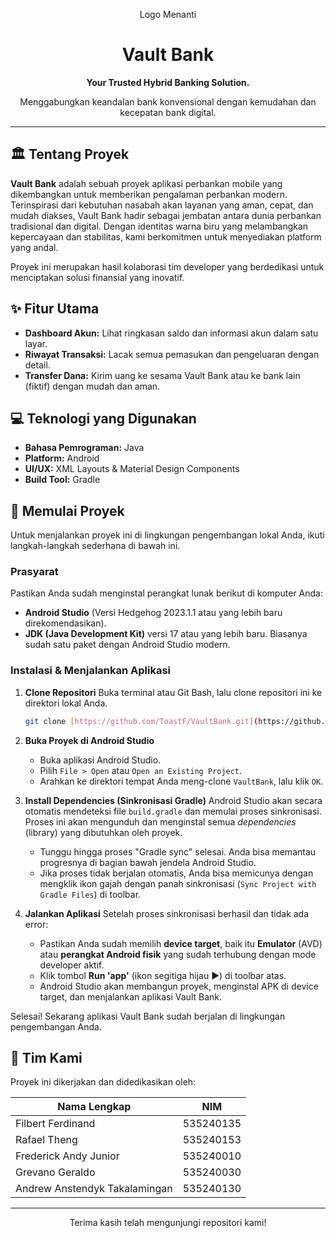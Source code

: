 <div align="center">
  
  Logo Menanti
  <h1>Vault Bank</h1>
  <p><strong>Your Trusted Hybrid Banking Solution.</strong></p>
  <p>Menggabungkan keandalan bank konvensional dengan kemudahan dan kecepatan bank digital.</p>
</div>

---

## 🏛️ Tentang Proyek

**Vault Bank** adalah sebuah proyek aplikasi perbankan mobile yang dikembangkan untuk memberikan pengalaman perbankan modern. Terinspirasi dari kebutuhan nasabah akan layanan yang aman, cepat, dan mudah diakses, Vault Bank hadir sebagai jembatan antara dunia perbankan tradisional dan digital. Dengan identitas warna biru yang melambangkan kepercayaan dan stabilitas, kami berkomitmen untuk menyediakan platform yang andal.

Proyek ini merupakan hasil kolaborasi tim developer yang berdedikasi untuk menciptakan solusi finansial yang inovatif.

## ✨ Fitur Utama

* **Dashboard Akun:** Lihat ringkasan saldo dan informasi akun dalam satu layar.
* **Riwayat Transaksi:** Lacak semua pemasukan dan pengeluaran dengan detail.
* **Transfer Dana:** Kirim uang ke sesama Vault Bank atau ke bank lain (fiktif) dengan mudah dan aman.

## 💻 Teknologi yang Digunakan

* **Bahasa Pemrograman:** Java
* **Platform:** Android
* **UI/UX:** XML Layouts & Material Design Components
* **Build Tool:** Gradle

## 🚀 Memulai Proyek

Untuk menjalankan proyek ini di lingkungan pengembangan lokal Anda, ikuti langkah-langkah sederhana di bawah ini.

### Prasyarat

Pastikan Anda sudah menginstal perangkat lunak berikut di komputer Anda:
* **Android Studio** (Versi Hedgehog 2023.1.1 atau yang lebih baru direkomendasikan).
* **JDK (Java Development Kit)** versi 17 atau yang lebih baru. Biasanya sudah satu paket dengan Android Studio modern.

### Instalasi & Menjalankan Aplikasi

1.  **Clone Repositori**
    Buka terminal atau Git Bash, lalu clone repositori ini ke direktori lokal Anda.
    ```bash
    git clone [https://github.com/ToastF/VaultBank.git](https://github.com/ToastF/VaultBank.git)
    ```

2.  **Buka Proyek di Android Studio**
    * Buka aplikasi Android Studio.
    * Pilih `File > Open` atau `Open an Existing Project`.
    * Arahkan ke direktori tempat Anda meng-clone `VaultBank`, lalu klik `OK`.

3.  **Install Dependencies (Sinkronisasi Gradle)**
    Android Studio akan secara otomatis mendeteksi file `build.gradle` dan memulai proses sinkronisasi. Proses ini akan mengunduh dan menginstal semua *dependencies* (library) yang dibutuhkan oleh proyek.
    * Tunggu hingga proses "Gradle sync" selesai. Anda bisa memantau progresnya di bagian bawah jendela Android Studio.
    * Jika proses tidak berjalan otomatis, Anda bisa memicunya dengan mengklik ikon gajah dengan panah sinkronisasi (`Sync Project with Gradle Files`) di toolbar.

4.  **Jalankan Aplikasi**
    Setelah proses sinkronisasi berhasil dan tidak ada error:
    * Pastikan Anda sudah memilih **device target**, baik itu **Emulator** (AVD) atau **perangkat Android fisik** yang sudah terhubung dengan mode developer aktif.
    * Klik tombol **Run 'app'** (ikon segitiga hijau ▶️) di toolbar atas.
    * Android Studio akan membangun proyek, menginstal APK di device target, dan menjalankan aplikasi Vault Bank.

Selesai! Sekarang aplikasi Vault Bank sudah berjalan di lingkungan pengembangan Anda.

## 👥 Tim Kami

Proyek ini dikerjakan dan didedikasikan oleh:

| Nama Lengkap                  | NIM       |
| ----------------------------- | --------- |
| Filbert Ferdinand             | 535240135 |
| Rafael Theng                  | 535240153 |
| Frederick Andy Junior         | 535240010 |
| Grevano Geraldo               | 535240030 |
| Andrew Anstendyk Takalamingan | 535240130 |

---
<div align="center">
  <p>Terima kasih telah mengunjungi repositori kami!</p>
</div>